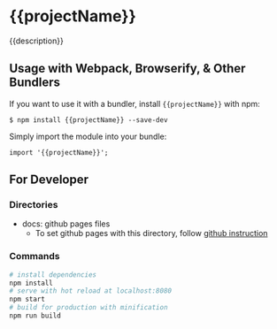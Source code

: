 # {{projectName}}

{{description}}

## Usage with Webpack, Browserify, & Other Bundlers
If you want to use it with a bundler, install `{{projectName}}` with npm:
```
$ npm install {{projectName}} --save-dev
```
Simply import the module into your bundle:
```
import '{{projectName}}';
```

## For Developer

### Directories

* docs: github pages files
  * To set github pages with this directory, follow [github instruction](https://help.github.com/en/articles/configuring-a-publishing-source-for-github-pages#publishing-your-github-pages-site-from-a-docs-folder-on-your-master-branch)

### Commands
``` bash
# install dependencies
npm install
# serve with hot reload at localhost:8080
npm start
# build for production with minification
npm run build
```
